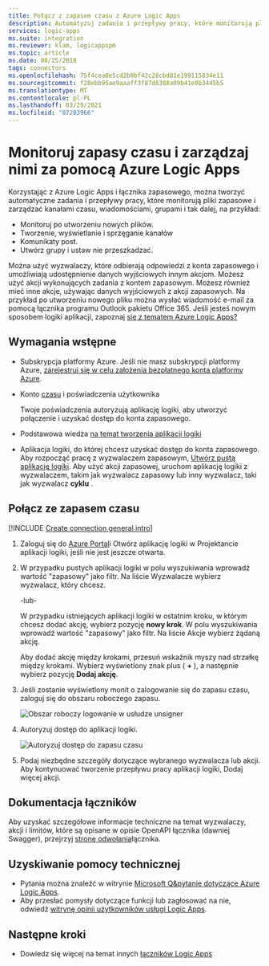 ```yaml
---
title: Połącz z zapasem czasu z Azure Logic Apps
description: Automatyzuj zadania i przepływy pracy, które monitorują pliki i zarządzają kanałami, grupami i komunikatami w ramach konta zapasowego za pomocą Azure Logic Apps
services: logic-apps
ms.suite: integration
ms.reviewer: klam, logicappspm
ms.topic: article
ms.date: 08/25/2018
tags: connectors
ms.openlocfilehash: 75f4cea0e5cd2b0bf42c28cbd81e199115834e11
ms.sourcegitcommit: f28ebb95ae9aaaff3f87d8388a09b41e0b3445b5
ms.translationtype: MT
ms.contentlocale: pl-PL
ms.lasthandoff: 03/29/2021
ms.locfileid: "87283966"
---
```

# <a name="monitor-and-manage-slack-with-azure-logic-apps"></a>Monitoruj zapasy czasu i zarządzaj nimi za pomocą Azure Logic Apps

Korzystając z Azure Logic Apps i łącznika zapasowego, można tworzyć automatyczne zadania i przepływy pracy, które monitorują pliki zapasowe i zarządzać kanałami czasu, wiadomościami, grupami i tak dalej, na przykład:

* Monitoruj po utworzeniu nowych plików.
* Tworzenie, wyświetlanie i sprzęganie kanałów 
* Komunikaty post.
* Utwórz grupy i ustaw nie przeszkadzać.

Można użyć wyzwalaczy, które odbierają odpowiedzi z konta zapasowego i umożliwiają udostępnienie danych wyjściowych innym akcjom. Możesz użyć akcji wykonujących zadania z kontem zapasowym. Możesz również mieć inne akcje, używając danych wyjściowych z akcji zapasowych. Na przykład po utworzeniu nowego pliku można wysłać wiadomość e-mail za pomocą łącznika programu Outlook pakietu Office 365. Jeśli jesteś nowym sposobem logiki aplikacji, zapoznaj [się z tematem Azure Logic Apps?](../logic-apps/logic-apps-overview.md)

## <a name="prerequisites"></a>Wymagania wstępne

* Subskrypcja platformy Azure. Jeśli nie masz subskrypcji platformy Azure, [zarejestruj się w celu założenia bezpłatnego konta platformy Azure](https://azure.microsoft.com/free/). 

* Konto [czasu](https://slack.com/) i poświadczenia użytkownika

  Twoje poświadczenia autoryzują aplikację logiki, aby utworzyć połączenie i uzyskać dostęp do konta zapasowego.

* Podstawowa wiedza [na temat tworzenia aplikacji logiki](../logic-apps/quickstart-create-first-logic-app-workflow.md)

* Aplikacja logiki, do której chcesz uzyskać dostęp do konta zapasowego. Aby rozpocząć pracę z wyzwalaczem zapasowym, [Utwórz pustą aplikację logiki](../logic-apps/quickstart-create-first-logic-app-workflow.md). Aby użyć akcji zapasowej, uruchom aplikację logiki z wyzwalaczem, takim jak wyzwalacz zapasowy lub inny wyzwalacz, taki jak wyzwalacz **cyklu** .

## <a name="connect-to-slack"></a>Połącz ze zapasem czasu

[!INCLUDE [Create connection general intro](../../includes/connectors-create-connection-general-intro.md)]

1. Zaloguj się do [Azure Portal](https://portal.azure.com)i Otwórz aplikację logiki w Projektancie aplikacji logiki, jeśli nie jest jeszcze otwarta.

1. W przypadku pustych aplikacji logiki w polu wyszukiwania wprowadź wartość "zapasowy" jako filtr. Na liście Wyzwalacze wybierz wyzwalacz, który chcesz. 

   -lub-

   W przypadku istniejących aplikacji logiki w ostatnim kroku, w którym chcesz dodać akcję, wybierz pozycję **nowy krok**. 
   W polu wyszukiwania wprowadź wartość "zapasowy" jako filtr. 
   Na liście Akcje wybierz żądaną akcję.

   Aby dodać akcję między krokami, przesuń wskaźnik myszy nad strzałkę między krokami. 
   Wybierz wyświetlony znak plus ( **+** ), a następnie wybierz pozycję **Dodaj akcję**.

1. Jeśli zostanie wyświetlony monit o zalogowanie się do zapasu czasu, zaloguj się do obszaru roboczego zapasu. 

   ![Obszar roboczy logowanie w usłudze unsigner](./media/connectors-create-api-slack/slack-sign-in-workspace.png)

1. Autoryzuj dostęp do aplikacji logiki.

   ![Autoryzuj dostęp do zapasu czasu](./media/connectors-create-api-slack/slack-authorize-access.png)

1. Podaj niezbędne szczegóły dotyczące wybranego wyzwalacza lub akcji. Aby kontynuować tworzenie przepływu pracy aplikacji logiki, Dodaj więcej akcji.

## <a name="connector-reference"></a>Dokumentacja łączników

Aby uzyskać szczegółowe informacje techniczne na temat wyzwalaczy, akcji i limitów, które są opisane w opisie OpenAPI łącznika (dawniej Swagger), przejrzyj [stronę odwołania](/connectors/slack/)łącznika.

## <a name="get-support"></a>Uzyskiwanie pomocy technicznej

* Pytania można znaleźć w witrynie [Microsoft Q&pytanie dotyczące Azure Logic Apps](/answers/topics/azure-logic-apps.html).
* Aby przesłać pomysły dotyczące funkcji lub zagłosować na nie, odwiedź [witrynę opinii użytkowników usługi Logic Apps](https://aka.ms/logicapps-wish).

## <a name="next-steps"></a>Następne kroki

* Dowiedz się więcej na temat innych [łączników Logic Apps](../connectors/apis-list.md)

